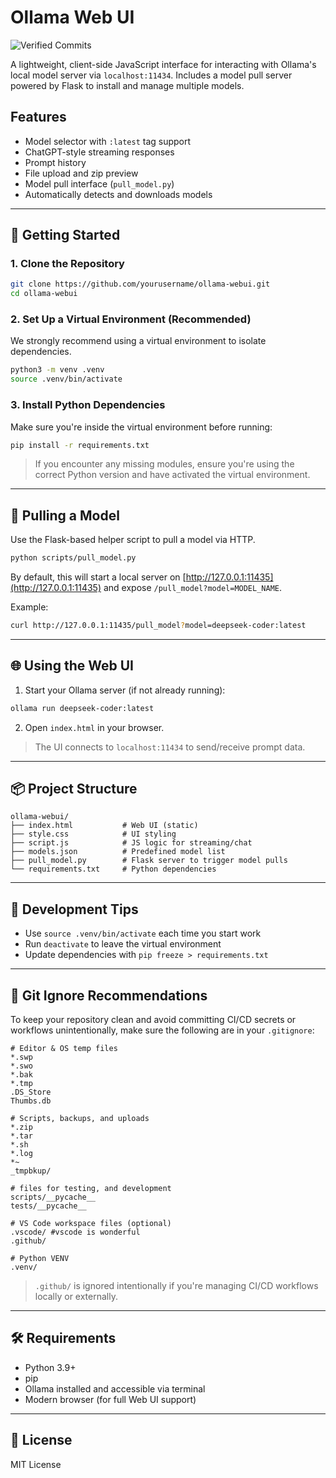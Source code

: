 # Ollama Web UI

![Verified Commits](https://img.shields.io/badge/commits-signed-blue?logo=gnupg&label=GPG%20Signed)

A lightweight, client-side JavaScript interface for interacting with Ollama's local model server via `localhost:11434`. Includes a model pull server powered by Flask to install and manage multiple models.

## Features

- Model selector with `:latest` tag support
- ChatGPT-style streaming responses
- Prompt history
- File upload and zip preview
- Model pull interface (`pull_model.py`)
- Automatically detects and downloads models

---

## 🚀 Getting Started

### 1. Clone the Repository

```bash
git clone https://github.com/yourusername/ollama-webui.git
cd ollama-webui
````

### 2. Set Up a Virtual Environment (Recommended)

We strongly recommend using a virtual environment to isolate dependencies.

```bash
python3 -m venv .venv
source .venv/bin/activate
```

### 3. Install Python Dependencies

Make sure you're inside the virtual environment before running:

```bash
pip install -r requirements.txt
```

> If you encounter any missing modules, ensure you're using the correct Python version and have activated the virtual environment.

---

## 🧠 Pulling a Model

Use the Flask-based helper script to pull a model via HTTP.

```bash
python scripts/pull_model.py
```

By default, this will start a local server on [http://127.0.0.1:11435](http://127.0.0.1:11435) and expose `/pull_model?model=MODEL_NAME`.

Example:

```bash
curl http://127.0.0.1:11435/pull_model?model=deepseek-coder:latest
```

---

## 🌐 Using the Web UI

1. Start your Ollama server (if not already running):

```bash
ollama run deepseek-coder:latest
```

2. Open `index.html` in your browser.

> The UI connects to `localhost:11434` to send/receive prompt data.

---

## 📦 Project Structure

```
ollama-webui/
├── index.html           # Web UI (static)
├── style.css            # UI styling
├── script.js            # JS logic for streaming/chat
├── models.json          # Predefined model list
├── pull_model.py        # Flask server to trigger model pulls
└── requirements.txt     # Python dependencies
```

---

## 🔧 Development Tips

* Use `source .venv/bin/activate` each time you start work
* Run `deactivate` to leave the virtual environment
* Update dependencies with `pip freeze > requirements.txt`

---

## 📁 Git Ignore Recommendations

To keep your repository clean and avoid committing CI/CD secrets or workflows unintentionally, make sure the following are in your `.gitignore`:

```
# Editor & OS temp files
*.swp
*.swo
*.bak
*.tmp
.DS_Store
Thumbs.db

# Scripts, backups, and uploads
*.zip
*.tar
*.sh
*.log
*~
_tmpbkup/

# files for testing, and development
scripts/__pycache__
tests/__pycache__

# VS Code workspace files (optional)
.vscode/ #vscode is wonderful
.github/

# Python VENV
.venv/
```

> `.github/` is ignored intentionally if you're managing CI/CD workflows locally or externally.

---

## 🛠️ Requirements

* Python 3.9+
* pip
* Ollama installed and accessible via terminal
* Modern browser (for full Web UI support)

---

## 📜 License

MIT License


